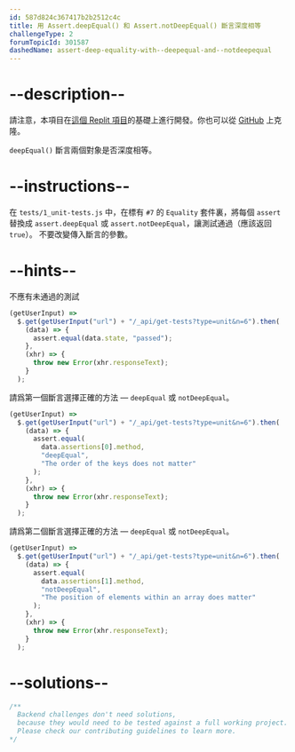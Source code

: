 ```yaml
---
id: 587d824c367417b2b2512c4c
title: 用 Assert.deepEqual() 和 Assert.notDeepEqual() 斷言深度相等
challengeType: 2
forumTopicId: 301587
dashedName: assert-deep-equality-with--deepequal-and--notdeepequal
---
```


# --description--

請注意，本項目在[這個 Replit 項目](https://replit.com/github/freeCodeCamp/boilerplate-mochachai)的基礎上進行開發。你也可以從 [GitHub](https://repl.it/github/freeCodeCamp/boilerplate-mochachai) 上克隆。

`deepEqual()` 斷言兩個對象是否深度相等。

# --instructions--

在 `tests/1_unit-tests.js` 中，在標有 `#7` 的 `Equality` 套件裏，將每個 `assert` 替換成 `assert.deepEqual` 或 `assert.notDeepEqual`，讓測試通過（應該返回 `true`）。 不要改變傳入斷言的參數。

# --hints--

不應有未通過的測試

```js
(getUserInput) =>
  $.get(getUserInput("url") + "/_api/get-tests?type=unit&n=6").then(
    (data) => {
      assert.equal(data.state, "passed");
    },
    (xhr) => {
      throw new Error(xhr.responseText);
    }
  );
```

請爲第一個斷言選擇正確的方法 — `deepEqual` 或 `notDeepEqual`。

```js
(getUserInput) =>
  $.get(getUserInput("url") + "/_api/get-tests?type=unit&n=6").then(
    (data) => {
      assert.equal(
        data.assertions[0].method,
        "deepEqual",
        "The order of the keys does not matter"
      );
    },
    (xhr) => {
      throw new Error(xhr.responseText);
    }
  );
```

請爲第二個斷言選擇正確的方法 — `deepEqual` 或 `notDeepEqual`。

```js
(getUserInput) =>
  $.get(getUserInput("url") + "/_api/get-tests?type=unit&n=6").then(
    (data) => {
      assert.equal(
        data.assertions[1].method,
        "notDeepEqual",
        "The position of elements within an array does matter"
      );
    },
    (xhr) => {
      throw new Error(xhr.responseText);
    }
  );
```

# --solutions--

```js
/**
  Backend challenges don't need solutions, 
  because they would need to be tested against a full working project. 
  Please check our contributing guidelines to learn more.
*/
```
